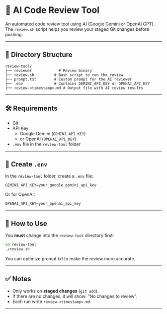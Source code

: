 
# 🤖 AI Code Review Tool

An automated code review tool using AI (Google Gemini or OpenAI GPT). The `review.sh` script helps you review your staged Git changes before pushing.

---

## 📁 Directory Structure

```
review-tool/
├── reviewer            # Review binary
├── review.sh         # Bash script to run the review
├── prompt.txt        # Custom prompt for the AI reviewer
├── .env              # Contains GEMINI_API_KEY or OPENAI_API_KEY
├── review-<timestamp>.md # Output file with AI review results
```

---

## 🛠 Requirements

- Git
- API Key:
  - Google Gemini (`GEMINI_API_KEY`)
  - or OpenAI (`OPENAI_API_KEY`)
- `.env` file in the `review-tool` folder

---

## 📝 Create `.env`

In the `review-tool` folder, create a `.env` file:

```
GEMINI_API_KEY=your_google_gemini_api_key
```

Or for OpenAI:

```
OPENAI_API_KEY=your_openai_api_key
```

---

## 🚀 How to Use

You **must** change into the `review-tool` directory first:

```bash
cd review-tool
./review.sh
```

You can optimize prompt.txt to make the review more accurate.

---

## ✅ Notes

- Only works on **staged changes** (`git add`).
- If there are no changes, it will show: "No changes to review".
- Each run write `review-<timestamp>.md`.

---
